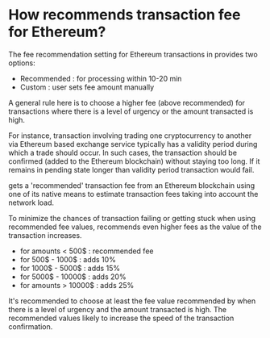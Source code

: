 # How recommends transaction fee for Ethereum?

The fee recommendation setting for Ethereum transactions in provides two options:

- Recommended : for processing within 10-20 min
- Custom : user sets fee amount manually

A general rule here is to choose a higher fee (above recommended) for transactions where there is a level of urgency or the amount transacted is high.

For instance, transaction involving trading one cryptocurrency to another via Ethereum based exchange service typically has a validity period during which a trade should occur. In such cases, the transaction should be confirmed (added to the Ethereum blockchain) without staying too long. If it remains in pending state longer than validity period transaction would fail.

gets a 'recommended' transaction fee from an Ethereum blockchain using one of its native means to estimate transaction fees taking into account the network load.

To minimize the chances of transaction failing or getting stuck when using recommended fee values, recommends even higher fees as the value of the transaction increases.

- for amounts < 500$ : recommended fee
- for 500$ - 1000$ : adds 10%
- for 1000$ - 5000$ : adds 15%
- for 5000$ - 10000$ : adds 20%
- for amounts > 10000$ : adds 25%

It's recommended to choose at least the fee value recommended by when there is a level of urgency and the amount transacted is high. The recommended values likely to increase the speed of the transaction confirmation.
